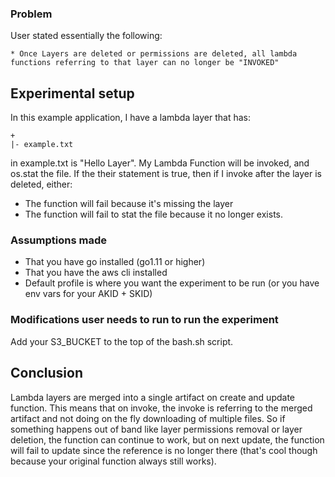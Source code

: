 ### Problem

User stated essentially the following:

```
* Once Layers are deleted or permissions are deleted, all lambda functions referring to that layer can no longer be "INVOKED"

```

## Experimental setup
 In this example application, I have a lambda layer that has:

```
+
|- example.txt
```

in example.txt is "Hello Layer". My Lambda Function will be invoked, and os.stat the file. If the their statement is true, then if I invoke after the layer is deleted, either:

* The function will fail because it's missing the layer
* The function will fail to stat the file because it no longer exists.

### Assumptions made

* That you have go installed (go1.11 or higher)
* That you have the aws cli installed
* Default profile is where you want the experiment to be run (or you have env vars for your AKID + SKID)

### Modifications user needs to run to run the experiment

Add your S3_BUCKET to the top of the bash.sh script.

## Conclusion

Lambda layers are merged into a single artifact on create and update function. This means that on invoke, the invoke is referring to the merged artifact and not doing on the fly downloading of
multiple files. So if something happens out of band like layer permissions removal or layer deletion, the function can continue to work, but on next update, the function will fail to update
since the reference is no longer there (that's cool though because your original function always still works).
